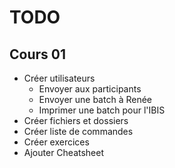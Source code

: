 # TODO
## Cours 01
- Créer utilisateurs
  - Envoyer aux participants
  - Envoyer une batch à Renée
  - Imprimer une batch pour l'IBIS
- Créer fichiers et dossiers
- Créer liste de commandes
- Créer exercices
- Ajouter Cheatsheet


